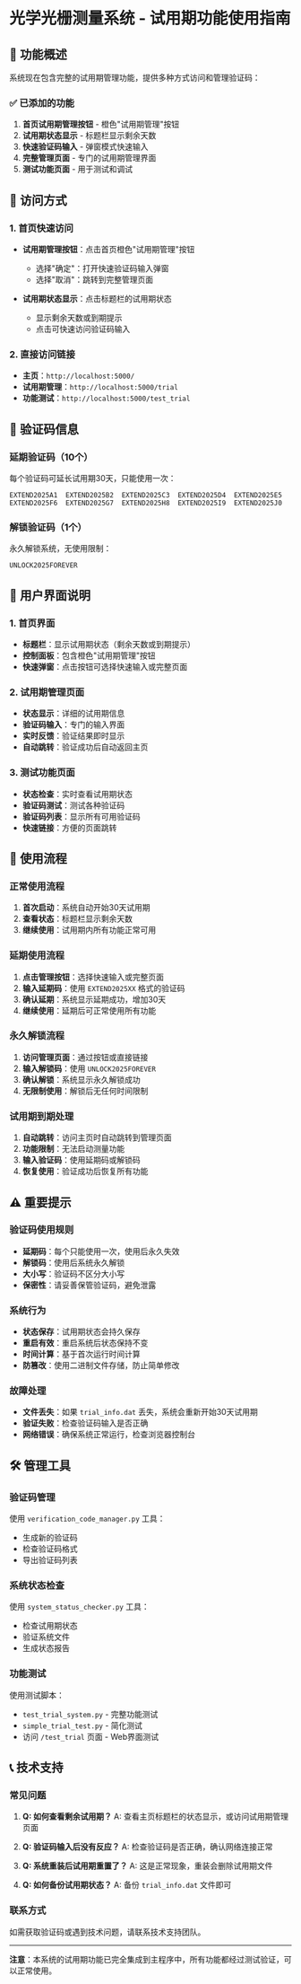 # 光学光栅测量系统 - 试用期功能使用指南

## 🎯 功能概述

系统现在包含完整的试用期管理功能，提供多种方式访问和管理验证码：

### ✅ 已添加的功能
1. **首页试用期管理按钮** - 橙色"试用期管理"按钮
2. **试用期状态显示** - 标题栏显示剩余天数
3. **快速验证码输入** - 弹窗模式快速输入
4. **完整管理页面** - 专门的试用期管理界面
5. **测试功能页面** - 用于测试和调试

## 🔧 访问方式

### 1. 首页快速访问
- **试用期管理按钮**：点击首页橙色"试用期管理"按钮
  - 选择"确定"：打开快速验证码输入弹窗
  - 选择"取消"：跳转到完整管理页面

- **试用期状态显示**：点击标题栏的试用期状态
  - 显示剩余天数或到期提示
  - 点击可快速访问验证码输入

### 2. 直接访问链接
- **主页**：`http://localhost:5000/`
- **试用期管理**：`http://localhost:5000/trial`
- **功能测试**：`http://localhost:5000/test_trial`

## 🔑 验证码信息

### 延期验证码（10个）
每个验证码可延长试用期30天，只能使用一次：
```
EXTEND2025A1  EXTEND2025B2  EXTEND2025C3  EXTEND2025D4  EXTEND2025E5
EXTEND2025F6  EXTEND2025G7  EXTEND2025H8  EXTEND2025I9  EXTEND2025J0
```

### 解锁验证码（1个）
永久解锁系统，无使用限制：
```
UNLOCK2025FOREVER
```

## 📱 用户界面说明

### 1. 首页界面
- **标题栏**：显示试用期状态（剩余天数或到期提示）
- **控制面板**：包含橙色"试用期管理"按钮
- **快速弹窗**：点击按钮可选择快速输入或完整页面

### 2. 试用期管理页面
- **状态显示**：详细的试用期信息
- **验证码输入**：专门的输入界面
- **实时反馈**：验证结果即时显示
- **自动跳转**：验证成功后自动返回主页

### 3. 测试功能页面
- **状态检查**：实时查看试用期状态
- **验证码测试**：测试各种验证码
- **验证码列表**：显示所有可用验证码
- **快速链接**：方便的页面跳转

## 🚀 使用流程

### 正常使用流程
1. **首次启动**：系统自动开始30天试用期
2. **查看状态**：标题栏显示剩余天数
3. **继续使用**：试用期内所有功能正常可用

### 延期使用流程
1. **点击管理按钮**：选择快速输入或完整页面
2. **输入延期码**：使用 `EXTEND2025XX` 格式的验证码
3. **确认延期**：系统显示延期成功，增加30天
4. **继续使用**：延期后可正常使用所有功能

### 永久解锁流程
1. **访问管理页面**：通过按钮或直接链接
2. **输入解锁码**：使用 `UNLOCK2025FOREVER`
3. **确认解锁**：系统显示永久解锁成功
4. **无限制使用**：解锁后无任何时间限制

### 试用期到期处理
1. **自动跳转**：访问主页时自动跳转到管理页面
2. **功能限制**：无法启动测量功能
3. **输入验证码**：使用延期码或解锁码
4. **恢复使用**：验证成功后恢复所有功能

## ⚠️ 重要提示

### 验证码使用规则
- **延期码**：每个只能使用一次，使用后永久失效
- **解锁码**：使用后系统永久解锁
- **大小写**：验证码不区分大小写
- **保密性**：请妥善保管验证码，避免泄露

### 系统行为
- **状态保存**：试用期状态会持久保存
- **重启有效**：重启系统后状态保持不变
- **时间计算**：基于首次运行时间计算
- **防篡改**：使用二进制文件存储，防止简单修改

### 故障处理
- **文件丢失**：如果 `trial_info.dat` 丢失，系统会重新开始30天试用期
- **验证失败**：检查验证码输入是否正确
- **网络错误**：确保系统正常运行，检查浏览器控制台

## 🛠️ 管理工具

### 验证码管理
使用 `verification_code_manager.py` 工具：
- 生成新的验证码
- 检查验证码格式
- 导出验证码列表

### 系统状态检查
使用 `system_status_checker.py` 工具：
- 检查试用期状态
- 验证系统文件
- 生成状态报告

### 功能测试
使用测试脚本：
- `test_trial_system.py` - 完整功能测试
- `simple_trial_test.py` - 简化测试
- 访问 `/test_trial` 页面 - Web界面测试

## 📞 技术支持

### 常见问题
1. **Q: 如何查看剩余试用期？**
   A: 查看主页标题栏的状态显示，或访问试用期管理页面

2. **Q: 验证码输入后没有反应？**
   A: 检查验证码是否正确，确认网络连接正常

3. **Q: 系统重装后试用期重置了？**
   A: 这是正常现象，重装会删除试用期文件

4. **Q: 如何备份试用期状态？**
   A: 备份 `trial_info.dat` 文件即可

### 联系方式
如需获取验证码或遇到技术问题，请联系技术支持团队。

---

**注意**：本系统的试用期功能已完全集成到主程序中，所有功能都经过测试验证，可以正常使用。
